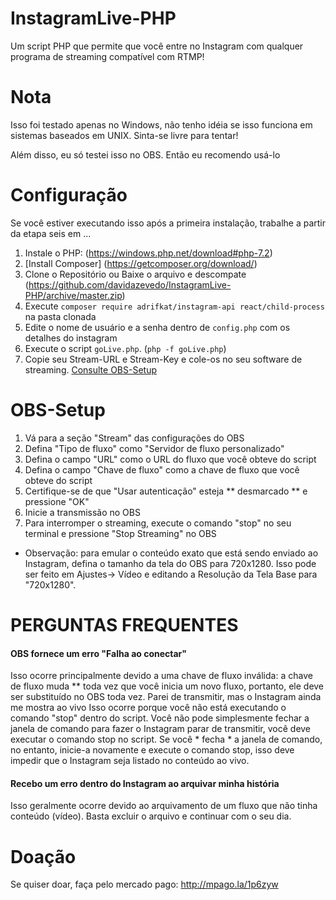 # InstagramLive-PHP
Um script PHP que permite que você entre no Instagram com qualquer programa de streaming compatível com RTMP!

# Nota
Isso foi testado apenas no Windows, não tenho idéia se isso funciona em sistemas baseados em UNIX. Sinta-se livre para tentar!

Além disso, eu só testei isso no OBS. Então eu recomendo usá-lo

# Configuração
Se você estiver executando isso após a primeira instalação, trabalhe a partir da etapa seis em ...

1. Instale o PHP: (https://windows.php.net/download#php-7.2)
2. [Install Composer] (https://getcomposer.org/download/)
3. Clone o Repositório ou Baixe o arquivo e descompate (https://github.com/davidazevedo/InstagramLive-PHP/archive/master.zip)
4. Execute ```composer require adrifkat/instagram-api react/child-process``` na pasta clonada
5. Edite o nome de usuário e a senha dentro de `config.php` com os detalhes do instagram
6. Execute o script `goLive.php`. (`php -f goLive.php`)
7. Copie seu Stream-URL e Stream-Key e cole-os no seu software de streaming. [Consulte OBS-Setup](https://github.com/davidazevedo/InstagramLive-PHP#obs-setup)

# OBS-Setup
1. Vá para a seção "Stream" das configurações do OBS
2. Defina "Tipo de fluxo" como "Servidor de fluxo personalizado"
3. Defina o campo "URL" como o URL do fluxo que você obteve do script
4. Defina o campo "Chave de fluxo" como a chave de fluxo que você obteve do script
5. Certifique-se de que "Usar autenticação" esteja ** desmarcado ** e pressione "OK"
6. Inicie a transmissão no OBS
7. Para interromper o streaming, execute o comando "stop" no seu terminal e pressione "Stop Streaming" no OBS
* Observação: para emular o conteúdo exato que está sendo enviado ao Instagram, defina o tamanho da tela do OBS para 720x1280. Isso pode ser feito em Ajustes-> Vídeo e editando a Resolução da Tela Base para "720x1280".

# PERGUNTAS FREQUENTES
#### OBS fornece um erro "Falha ao conectar"
Isso ocorre principalmente devido a uma chave de fluxo inválida: a chave de fluxo muda ** toda vez que você inicia um novo fluxo, portanto, ele deve ser substituído no OBS toda vez.
Parei de transmitir, mas o Instagram ainda me mostra ao vivo
Isso ocorre porque você não está executando o comando "stop" dentro do script. Você não pode simplesmente fechar a janela de comando para fazer o Instagram parar de transmitir, você deve executar o comando stop no script. Se você * fecha * a janela de comando, no entanto, inicie-a novamente e execute o comando stop, isso deve impedir que o Instagram seja listado no conteúdo ao vivo.

#### Recebo um erro dentro do Instagram ao arquivar minha história
Isso geralmente ocorre devido ao arquivamento de um fluxo que não tinha conteúdo (vídeo). Basta excluir o arquivo e continuar com o seu dia.

# Doação
Se quiser doar, faça pelo mercado pago: http://mpago.la/1p6zyw
